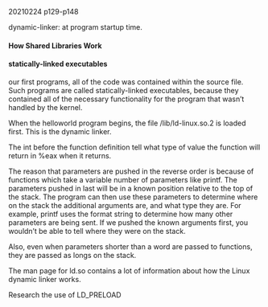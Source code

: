 
20210224 p129-p148

dynamic-linker: at program startup time.

#### How Shared Libraries Work

#### statically-linked executables
our first programs, all of the code was contained within the source file. 
Such programs are called statically-linked executables, because they contained all of the
necessary functionality for the program that wasn’t handled by the kernel.

When the helloworld program begins, the file /lib/ld-linux.so.2 is loaded first. This is the
dynamic linker.

The int before the function definition tell what type of value the function will return in %eax when it returns.

The reason that parameters are pushed in the reverse order is because of functions which
take a variable number of parameters like printf. The parameters pushed in last will be in
a known position relative to the top of the stack. The program can then use these parameters
to determine where on the stack the additional arguments are, and what type they are. For
example, printf uses the format string to determine how many other parameters are being
sent. If we pushed the known arguments first, you wouldn’t be able to tell where they were
on the stack.

Also, even when parameters shorter than a word are passed to functions, they are passed as longs on the stack.

The man page for ld.so contains a lot of information about how the Linux dynamic linker works.

Research the use of LD_PRELOAD
